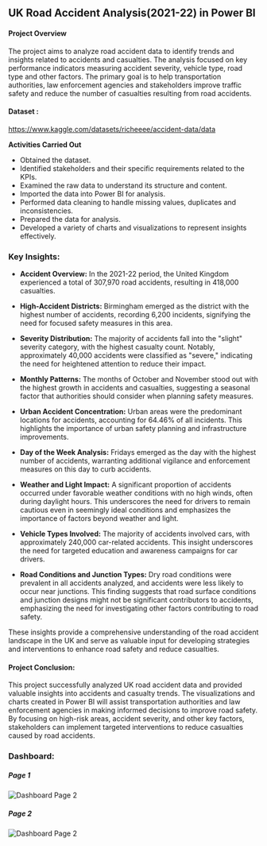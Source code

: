 
## UK Road Accident Analysis(2021-22) in Power BI

#### Project Overview

The project aims to analyze road accident data to identify trends and insights related to accidents and casualties. The analysis focused on key performance indicators measuring accident severity, vehicle type, road type and other factors. The primary goal is to help transportation authorities, law enforcement agencies and stakeholders improve traffic safety and reduce the number of casualties resulting from road accidents.

#### Dataset : 
https://www.kaggle.com/datasets/richeeee/accident-data/data

**Activities Carried Out**
- Obtained the dataset.
- Identified stakeholders and their specific requirements related to the KPIs.
- Examined the raw data to understand its structure and content.
- Imported the data into Power BI for analysis.
- Performed data cleaning to handle missing values, duplicates and inconsistencies.
- Prepared the data for analysis.
- Developed a variety of charts and visualizations to represent insights effectively.


### Key Insights:

- **Accident Overview:**
In the 2021-22 period, the United Kingdom experienced a total of 307,970 road accidents, resulting in 418,000 casualties.

- **High-Accident Districts:**
Birmingham emerged as the district with the highest number of accidents, recording 6,200 incidents, signifying the need for focused safety measures in this area.

- **Severity Distribution:**
The majority of accidents fall into the "slight" severity category, with the highest casualty count. Notably, approximately 40,000 accidents were classified as "severe," indicating the need for heightened attention to reduce their impact.

- **Monthly Patterns:**
The months of October and November stood out with the highest growth in accidents and casualties, suggesting a seasonal factor that authorities should consider when planning safety measures.

- **Urban Accident Concentration:**
Urban areas were the predominant locations for accidents, accounting for 64.46% of all incidents. This highlights the importance of urban safety planning and infrastructure improvements.

- **Day of the Week Analysis:**
Fridays emerged as the day with the highest number of accidents, warranting additional vigilance and enforcement measures on this day to curb accidents.

- **Weather and Light Impact:**
A significant proportion of accidents occurred under favorable weather conditions with no high winds, often during daylight hours. This underscores the need for drivers to remain cautious even in seemingly ideal conditions and emphasizes the importance of factors beyond weather and light.

- **Vehicle Types Involved:**
The majority of accidents involved cars, with approximately 240,000 car-related accidents. This insight underscores the need for targeted education and awareness campaigns for car drivers.

- **Road Conditions and Junction Types:**
Dry road conditions were prevalent in all accidents analyzed, and accidents were less likely to occur near junctions. This finding suggests that road surface conditions and junction designs might not be significant contributors to accidents, emphasizing the need for investigating other factors contributing to road safety.

These insights provide a comprehensive understanding of the road accident landscape in the UK and serve as valuable input for developing strategies and interventions to enhance road safety and reduce casualties.

#### Project Conclusion:

This project successfully analyzed UK road accident data and provided valuable insights into accidents and casualty trends. The visualizations and charts created in Power BI will assist transportation authorities and law enforcement agencies in making informed decisions to improve road safety. By focusing on high-risk areas, accident severity, and other key factors, stakeholders can implement targeted interventions to reduce casualties caused by road accidents.


### Dashboard:

##### Page 1


![Dashboard Page 2](https://github.com/Archanakokate/PRODIGY_DS_04/assets/115995897/2d4fae4b-71fb-49ff-97fc-4ac16a95d51d)



##### Page 2



![Dashboard Page 2](https://github.com/Archanakokate/PRODIGY_DS_04/assets/115995897/b23811dc-0810-40a6-89f5-f8264c44abee)
